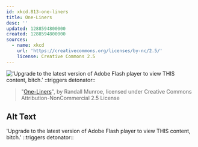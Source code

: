 ```yaml
---
id: xkcd.813-one-liners
title: One-Liners
desc: ''
updated: 1288594800000
created: 1288594800000
sources:
  - name: xkcd
    url: 'https://creativecommons.org/licenses/by-nc/2.5/'
    license: Creative Commons 2.5
---
```

!['Upgrade to the latest version of Adobe Flash player to view THIS content, bitch.' ::triggers detonator::](https://imgs.xkcd.com/comics/one_liners.png)
> "[One-Liners](https://xkcd.com/813/)", by Randall Munroe, licensed under Creative Commons Attribution-NonCommercial 2.5 License

## Alt Text
'Upgrade to the latest version of Adobe Flash player to view THIS content, bitch.' ::triggers detonator::
